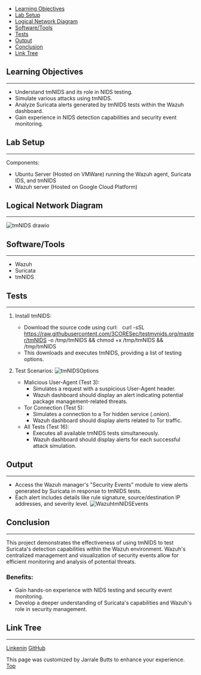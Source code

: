 - [Learning Objectives](#learning-objectivies)
- [Lab Setup](#lab-setup)
- [Logical Network Diagram](#logical-network-diagram)
- [Software/Tools](#softwaretools)
- [Tests](#tests)
- [Output](#output)
- [Conclusion](#conclusion)
- [Link Tree](#link-tree)

## Learning Objectives
***
* Understand tmNIDS and its role in NIDS testing.
* Simulate various attacks using tmNIDS.
* Analyze Suricata alerts generated by tmNIDS tests within the Wazuh dashboard.
* Gain experience in NIDS detection capabilities and security event monitoring.

## Lab Setup
***
Components:
* Ubuntu Server (Hosted on VMWare) running the Wazuh agent, Suricata IDS, and tmNIDS
* Wazuh server (Hosted on Google Cloud Platform)

## Logical Network Diagram
***
![tmNIDS drawio](https://github.com/user-attachments/assets/5edb8feb-ae08-413f-ab10-0d555767a371)

## Software/Tools
***
* Wazuh
* Suricata
* tmNIDS

## Tests
***
1. Install tmNIDS:
    * Download the source code using curl:   curl -sSL https://raw.githubusercontent.com/3CORESec/testmynids.org/master/tmNIDS -o /tmp/tmNIDS && chmod +x /tmp/tmNIDS && /tmp/tmNIDS
   * This downloads and executes tmNIDS, providing a list of testing options.
2. Test Scenarios:
![tmNIDSOptions](https://github.com/user-attachments/assets/6850f548-569e-41fc-9987-d12089d60797)

    * Malicious User-Agent (Test 3):
        * Simulates a request with a suspicious User-Agent header.
        * Wazuh dashboard should display an alert indicating potential package management-related threats.
    * Tor Connection (Test 5):
        * Simulates a connection to a Tor hidden service (.onion).
        * Wazuh dashboard should display alerts related to Tor traffic.
    * All Tests (Test 16):
        * Executes all available tmNIDS tests simultaneously.
        * Wazuh dashboard should display alerts for each successful attack simulation.

## Output
***
* Access the Wazuh manager's "Security Events" module to view alerts generated by Suricata in response to tmNIDS tests.
* Each alert includes details like rule signature, source/destination IP addresses, and severity level.
![WazuhtmNIDSEvents](https://github.com/user-attachments/assets/5bdca9b2-9f74-48d6-82fd-a2718d34c08b)

## Conclusion
***
This project demonstrates the effectiveness of using tmNIDS to test Suricata's detection capabilities within the Wazuh environment. Wazuh's centralized management and visualization of security events allow for efficient monitoring and analysis of potential threats.
### Benefits:
* Gain hands-on experience with NIDS testing and security event monitoring.
* Develop a deeper understanding of Suricata's capabilities and Wazuh's role in security management.

## Link Tree
***
[Linkenin](https://www.linkedin.com/in/jarrale-butts/)
[GitHub](https://github.com/TekiBotz)

This page was customized by Jarrale Butts to enhance your experience.
[Top](#top)
